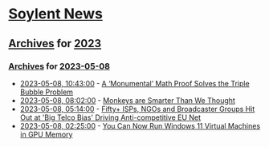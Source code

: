 # [Soylent News](../../../README.md)

## [Archives](../../index.md) for [2023](../index.md)

### [Archives](../../index.md) for [2023-05-08](index.md)

* [2023-05-08, 10:43:00](https://soylentnews.org/article.pl?sid=23/05/07/1717204&from=rss) - [A ‘Monumental’ Math Proof Solves the Triple Bubble Problem](https://soylentnews.org/article.pl?sid=23/05/07/1717204&from=rss)
* [2023-05-08, 08:02:00](https://soylentnews.org/article.pl?sid=23/05/07/177233&from=rss) - [Monkeys are Smarter Than We Thought](https://soylentnews.org/article.pl?sid=23/05/07/177233&from=rss)
* [2023-05-08, 05:14:00](https://soylentnews.org/article.pl?sid=23/05/07/1451221&from=rss) - [Fifty+ ISPs, NGOs and Broadcaster Groups Hit Out at 'Big Telco Bias' Driving Anti-competitive EU Net](https://soylentnews.org/article.pl?sid=23/05/07/1451221&from=rss)
* [2023-05-08, 02:25:00](https://soylentnews.org/article.pl?sid=23/05/07/1343224&from=rss) - [You Can Now Run Windows 11 Virtual Machines in GPU Memory](https://soylentnews.org/article.pl?sid=23/05/07/1343224&from=rss)
